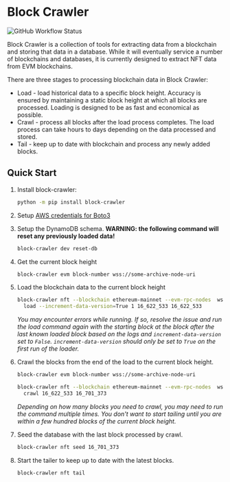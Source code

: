 # Block Crawler

![GitHub Workflow Status](https://img.shields.io/github/actions/workflow/status/block-crawler/block-crawler/ci-actions.yaml)

Block Crawler is a collection of tools for extracting data from a blockchain and 
storing that data in a database. While it will eventually service a number of 
blockchains and databases, it is currently designed to extract NFT data from EVM 
blockchains. 

There are three stages to processing blockchain data in Block Crawler:

* Load - load historical data to a specific block height. Accuracy is ensured by 
  maintaining a static block height at which all blocks are processed. Loading is 
  designed to be as fast and economical as possible.
* Crawl - process all blocks after the load process completes. The load process can
  take hours to days depending on the data processed and stored.
* Tail - keep up to date with blockchain and process any newly added blocks.

## Quick Start

1. Install block-crawler:
    ```bash
    python -m pip install block-crawler
    ```
   
2. Setup [AWS credentials for Boto3](https://boto3.amazonaws.com/v1/documentation/api/latest/guide/quickstart.html#configuration)

3. Setup the DynamoDB schema. **WARNING: the following command will 
   reset any previously loaded data!**
    ```bash
    block-crawler dev reset-db
    ```

4. Get the current block height

    ```bash
    block-crawler evm block-number wss://some-archive-node-uri
    ```

5. Load the blockchain data to the current block height

    ```bash
    block-crawler nft --blockchain ethereum-mainnet --evm-rpc-nodes  wss://some-archive-node-uri 1 \
      load --increment-data-version=True 1 16_622_533 16_622_533
    ```
    *You may encounter errors while running. If so, resolve the issue and run the load command 
     again with the starting block at the block after the last known loaded block based on the 
     logs and `increment-data-version` set to `False`. `increment-data-version` should only be 
     set to `True` on the first run of the loader.*

6. Crawl the blocks from the end of the load to the current block height.
    ```bash
    block-crawler evm block-number wss://some-archive-node-uri
    ```
    ```bash
    block-crawler nft --blockchain ethereum-mainnet --evm-rpc-nodes  wss://some-archive-node-uri 1 \
      crawl 16_622_533 16_701_373
    ```
   *Depending on how many blocks you need to crawl, you may need to run the command multiple times.
    You don't want to start tailing until you are within a few hundred blocks of the current
    block height.*
   
7. Seed the database with the last block processed by crawl.
    ```bash
    block-crawler nft seed 16_701_373
    ```
   
8. Start the tailer to keep up to date with the latest blocks.
    ```bash
    block-crawler nft tail
    ```
